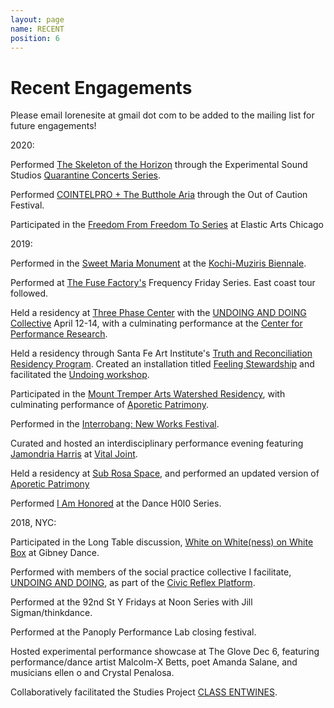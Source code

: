 ```yaml
---
layout: page
name: RECENT
position: 6
---
```


# Recent Engagements

Please email lorenesite at gmail dot com to be added to the mailing list for future engagements!

2020:

Performed [The Skeleton of the Horizon](https://www.youtube.com/watch?v=z-SUKTjUpnk) through the Experimental Sound Studios [Quarantine Concerts Series](https://ess.org/the-quarantine-concerts).

Performed [COINTELPRO + The Butthole Aria](https://www.youtube.com/watch?v=Fdkw94O14Co) through the Out of Caution Festival.

Participated in the [Freedom From Freedom To Series](https://elasticarts.org/event/freedom-from-and-freedom-to-night-1/) at Elastic Arts Chicago


2019:

Performed in the [Sweet Maria Monument](http://www.platform-mag.com/art/sweet-maria-monument.html) at the [Kochi-Muziris Biennale](http://www.kochimuzirisbiennale.org/).

Performed at [The Fuse Factory's](http://thefusefactory.org/about-us/) Frequency Friday Series. East coast tour followed.

Held a residency at [Three Phase Center](https://www.threephasecenter.com/) with the [UNDOING AND DOING Collective](https://www.youtube.com/watch?v=Pf_F_fw_lu4) April 12-14, with a culminating performance at the [Center for Performance Research](http://www.cprnyc.org/).

Held a residency through Santa Fe Art Institute's [Truth and Reconciliation Residency Program](https://sfai.org/truth-reconciliation/). Created an installation titled [Feeling Stewardship](https://lorenebouboushian.org/projects/Feeling_Stewardship) and facilitated the [Undoing workshop](https://sfai.org/event/undoing-a-workshop-lorene-bouboushian/).

Participated in the [Mount Tremper Arts Watershed Residency](http://www.mounttremperarts.org/MovementResearch), with culminating performance of [Aporetic Patrimony](https://www.youtube.com/watch?v=pF8IJaurUnk&t=132s).

Performed in the [Interrobang: New Works Festival](https://www.facebook.com/InterrobangNewWorks/).

Curated and hosted an interdisciplinary performance evening featuring [Jamondria Harris](https://meroitic.bandcamp.com/) at [Vital Joint](http://titlepoint.org/vital-joint/).

Held a residency at [Sub Rosa Space](https://www.subrosaspace.net/about-us), and performed an updated version of [Aporetic Patrimony](https://youtu.be/ip2zvgwsLS8)

Performed [I Am Honored](https://www.youtube.com/watch?v=6g3fLRFUNo0&t=625s) at the Dance H0l0 Series.


2018, NYC:

Participated in the Long Table discussion, [White on White(ness) on White Box](https://gibneydance.org/event/long-table-white-on-whiteness/) at Gibney Dance. 

Performed with members of the social practice collective I facilitate, [UNDOING AND DOING](https://movementresearch.org/people/lorene-bouboushian-1), as part of the [Civic Reflex Platform](https://www.facebook.com/events/198831634351020/). 

Performed at the 92nd St Y Fridays at Noon Series with Jill Sigman/thinkdance.

Performed at the Panoply Performance Lab closing festival.

Hosted experimental performance showcase at The Glove Dec 6, featuring performance/dance artist Malcolm-X Betts, poet Amanda Salane, and musicians ellen o and Crystal Penalosa.

Collaboratively facilitated the Studies Project [CLASS ENTWINES](https://movementresearch.org/event/9115). 
